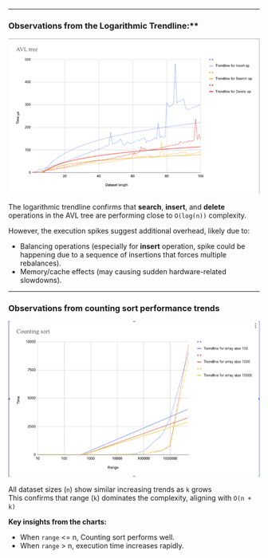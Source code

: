 

____

### Observations from the Logarithmic Trendline:**


![alt text](./images/image1.png)


The logarithmic trendline confirms that **search**, **insert**, and **delete** operations in the AVL tree are performing close to `O(log(n))` complexity.

However, the execution spikes suggest additional overhead, likely due to:
- Balancing operations (especially for **insert** operation, spike could be happening due to a sequence of insertions that forces multiple rebalances).
- Memory/cache effects (may causing sudden hardware-related slowdowns).


____

### Observations from counting sort performance trends

![alt text](./images/image3.png)

All dataset sizes (`n`) show similar increasing trends as `k` grows  
This confirms that range (`k`) dominates the complexity, aligning with `O(n + k)`

**Key insights from the charts:**
- When `range` <= n, Counting sort performs well.
- When `range` > n, execution time increases rapidly.